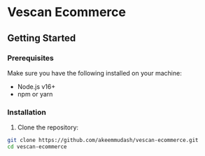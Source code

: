 # Vescan Ecommerce

## Getting Started

### Prerequisites

Make sure you have the following installed on your machine:

- Node.js v16+
- npm or yarn

### Installation

1. Clone the repository:

```bash
git clone https://github.com/akeemmudash/vescan-ecommerce.git
cd vescan-ecommerce
```
